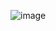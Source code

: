 ![image](https://github.com/aliefmulyadin/grafik_bar_1/assets/67978192/caa7e9ad-968c-4e35-9510-d672870b231f)
